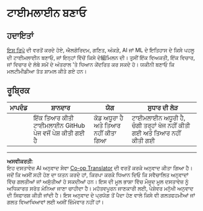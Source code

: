 <!--
CO_OP_TRANSLATOR_METADATA:
{
  "original_hash": "eb6e4d5afd1b21a57d2b9e6d0aac3969",
  "translation_date": "2025-08-29T17:44:18+00:00",
  "source_file": "1-Introduction/2-history-of-ML/assignment.md",
  "language_code": "pa"
}
-->
# ਟਾਈਮਲਾਈਨ ਬਣਾਓ

## ਹਦਾਇਤਾਂ

[ਇਸ ਰਿਪੋ](https://github.com/Digital-Humanities-Toolkit/timeline-builder) ਦੀ ਵਰਤੋਂ ਕਰਦੇ ਹੋਏ, ਐਲਗੋਰਿਦਮ, ਗਣਿਤ, ਅੰਕੜੇ, AI ਜਾਂ ML ਦੇ ਇਤਿਹਾਸ ਦੇ ਕਿਸੇ ਪਹਲੂ ਦੀ ਟਾਈਮਲਾਈਨ ਬਣਾਓ, ਜਾਂ ਇਨ੍ਹਾਂ ਵਿੱਚੋਂ ਕਿਸੇ ਦੇ組ਮਿਲਨ ਦੀ। ਤੁਸੀਂ ਇੱਕ ਵਿਅਕਤੀ, ਇੱਕ ਵਿਚਾਰ, ਜਾਂ ਵਿਚਾਰ ਦੇ ਲੰਬੇ ਸਮੇਂ ਦੇ ਅੰਤਰਾਲ 'ਤੇ ਧਿਆਨ ਕੇਂਦਰਿਤ ਕਰ ਸਕਦੇ ਹੋ। ਯਕੀਨੀ ਬਣਾਓ ਕਿ ਮਲਟੀਮੀਡੀਆ ਤੱਤ ਸ਼ਾਮਲ ਕੀਤੇ ਗਏ ਹਨ।

## ਰੂਬ੍ਰਿਕ

| ਮਾਪਦੰਡ | ਸ਼ਾਨਦਾਰ                                         | ਯੋਗ                                | ਸੁਧਾਰ ਦੀ ਲੋੜ                                                |
| -------- | ------------------------------------------------- | --------------------------------------- | ---------------------------------------------------------------- |
|          | ਇੱਕ ਤਿਆਰ ਕੀਤੀ ਟਾਈਮਲਾਈਨ GitHub ਪੇਜ ਵਜੋਂ ਪੇਸ਼ ਕੀਤੀ ਗਈ ਹੈ | ਕੋਡ ਅਧੂਰਾ ਹੈ ਅਤੇ ਤਿਆਰ ਨਹੀਂ ਕੀਤਾ ਗਿਆ | ਟਾਈਮਲਾਈਨ ਅਧੂਰੀ ਹੈ, ਚੰਗੀ ਤਰ੍ਹਾਂ ਖੋਜ ਨਹੀਂ ਕੀਤੀ ਗਈ ਅਤੇ ਤਿਆਰ ਨਹੀਂ ਕੀਤੀ ਗਈ |

---

**ਅਸਵੀਕਰਤੀ**:  
ਇਹ ਦਸਤਾਵੇਜ਼ AI ਅਨੁਵਾਦ ਸੇਵਾ [Co-op Translator](https://github.com/Azure/co-op-translator) ਦੀ ਵਰਤੋਂ ਕਰਕੇ ਅਨੁਵਾਦ ਕੀਤਾ ਗਿਆ ਹੈ। ਜਦੋਂ ਕਿ ਅਸੀਂ ਸਹੀ ਹੋਣ ਦਾ ਯਤਨ ਕਰਦੇ ਹਾਂ, ਕਿਰਪਾ ਕਰਕੇ ਧਿਆਨ ਦਿਓ ਕਿ ਸਵੈਚਾਲਿਤ ਅਨੁਵਾਦਾਂ ਵਿੱਚ ਗਲਤੀਆਂ ਜਾਂ ਅਸੁੱਤੀਆਂ ਹੋ ਸਕਦੀਆਂ ਹਨ। ਇਸ ਦੀ ਮੂਲ ਭਾਸ਼ਾ ਵਿੱਚ ਮੌਜੂਦ ਮੂਲ ਦਸਤਾਵੇਜ਼ ਨੂੰ ਅਧਿਕਾਰਤ ਸਰੋਤ ਮੰਨਿਆ ਜਾਣਾ ਚਾਹੀਦਾ ਹੈ। ਮਹੱਤਵਪੂਰਨ ਜਾਣਕਾਰੀ ਲਈ, ਪੇਸ਼ੇਵਰ ਮਨੁੱਖੀ ਅਨੁਵਾਦ ਦੀ ਸਿਫਾਰਸ਼ ਕੀਤੀ ਜਾਂਦੀ ਹੈ। ਇਸ ਅਨੁਵਾਦ ਦੇ ਪ੍ਰਯੋਗ ਤੋਂ ਪੈਦਾ ਹੋਣ ਵਾਲੇ ਕਿਸੇ ਵੀ ਗਲਤਫਹਮੀਆਂ ਜਾਂ ਗਲਤ ਵਿਆਖਿਆਵਾਂ ਲਈ ਅਸੀਂ ਜ਼ਿੰਮੇਵਾਰ ਨਹੀਂ ਹਾਂ।  